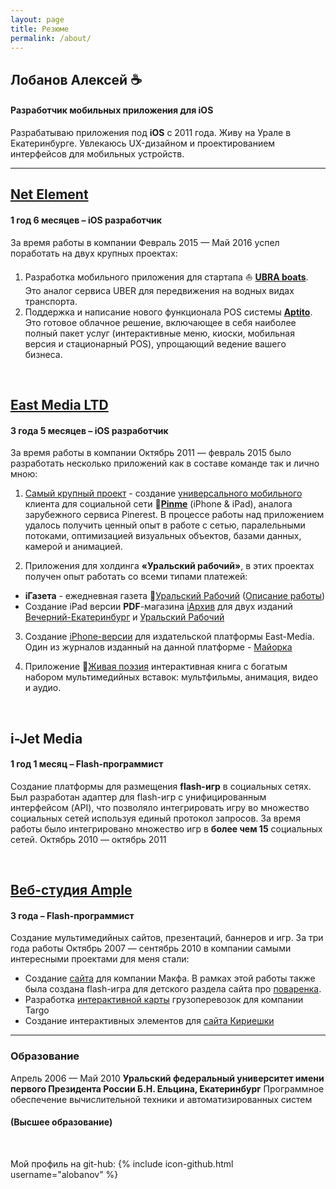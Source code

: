 ```yaml
---
layout: page
title: Резюме
permalink: /about/
---
```


## Лобанов Алексей :coffee:

#### Разработчик мобильных приложения для iOS

Разрабатываю приложения под **iOS** c <span class="wordcode">2011</span> года. Живу на Урале в Екатеринбурге. Увлекаюсь UX-дизайном и проектированием интерфейсов для мобильных устройств.

---

## [**Net Element**](https://www.netelement.com/ru)

#### 1 год 6 месяцев – iOS разработчик

За время работы в компании <span class="wordcode">Февраль 2015 — Май 2016</span> успел поработать на двух крупных проектах:

1. Разработка мобильного приложения для стартапа :boat: [**UBRA boats**](http://www.unitedboatridersassociation.com). Это аналог сервиса UBER для передвижения на водных видах транспорта.
2. Поддержка и написание нового функционала POS системы [**Aptito**](https://aptito.com). Это готовое облачное решение, включающее в себя наиболее полный пакет услуг (интерактивные меню, киоски, мобильная версия и стационарный POS), упрощающий ведение вашего бизнеса.

<br/>

## [**East Media LTD**](www.east-media.ru)

#### 3 года 5 месяцев – iOS разработчик

За время работы в компании <span class="wordcode">Октябрь 2011 — февраль 2015</span> было разработать несколько приложений как в составе команде так и лично мною:

1. [Самый крупный проект](http://www.east-media.ru/portfolio/26/) - создание [универсального мобильного](https://itunes.apple.com/ru/app/pinme/id561684663) клиента для социальной сети :city_sunrise:**[Pinme](http://pinme.ru)** (iPhone & iPad), аналога зарубежного сервиса Pinerest. В процессе работы над приложением удалось получить ценный опыт в работе с сетью, паралельными потоками, оптимизацией визуальных объектов, базами данных, камерой и анимацией.

2. Приложения для холдинга **«Уральский рабочий»**, в этих проектах получен опыт работать со всеми типами платежей:
- **iГазета** - ежедневная газета :iphone:[Уральский Рабочий](http://ipad.uralsky-rabochi.ru) ([Описание работы](http://www.east-media.ru/portfolio/12/))
- Создание iPad версии **PDF**-магазина [iАрхив](http://iarchive.info) для двух изданий [Вечерний-Екатеринбург](https://itunes.apple.com/ru/app/iarhiv-ve/id880) и [Уральский Рабочий](https://itunes.apple.com/ru/app/iarhiv-ur/id688)

3. Создание [iPhone-версии](https://itunes.apple.com/ru/app/id861246494) для издательской платформы East-Media. Один из журналов изданный на данной платформе - [Майорка](http://www.east-media.ru/portfolio/25/)

4. Приложение :book:[Живая поэзия](https://itunes.apple.com/us/app/antologia-russk) интерактивная книга с богатым набором мультимедийных вставок: мультфильмы, анимация, видео и аудио.

<br/>

## **i-Jet Media**

#### 1 год 1 месяц – Flash-программист

Создание платформы для размещения **flash-игр** в социальных сетях. Был разработан адаптер для flash-игр с унифицированным интерфейсом (API), что позволяло интегрировать игру во множество социальных сетей используя единый протокол запросов. За время работы было интегрировано множество игр в **более чем 15** социальных сетей. <span class="wordcode">Октябрь 2010 — октябрь 2011</span>

<br/>

## [**Веб-студия Ample**](http://www.ample.ru)

#### 3 года – Flash-программист

Создание мультимедийных сайтов, презентаций, баннеров и игр. За три года работы <span class="wordcode">Октябрь 2007 — сентябрь 2010</span> в компании самыми интересными проектами для меня стали:

- Создание [сайта](http://www.makfa.ru) для компании Макфа. В рамках этой работы также была создана flash-игра для детского раздела сайта про [поваренка](http://povar.makfa.ru).
- Разработка [интерактивной карты](http://www.targotrans.ru/directions/) грузоперевозок для компании Targo
- Создание интерактивных элементов для [сайта Кириешки](http://kirieshki.ru)

---

### Образование

<span class="wordcode">Апрель 2006 — Май 2010</span> **Уральский федеральный университет имени первого Президента России Б.Н. Ельцина, Екатеринбург** Программное обеспечение вычислительной техники и автоматизированных систем

#### (Высшее образование)

<br/>

Мой профиль на git-hub: {% include icon-github.html username="alobanov" %}
